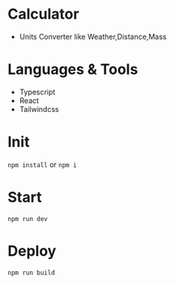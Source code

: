 # Calculator
- Units Converter like Weather,Distance,Mass

# Languages & Tools
  - Typescript
  - React
  - Tailwindcss

# Init
``` npm install ``` or ``` npm i ```

# Start
``` npm run dev ```

# Deploy
``` npm run build ```
